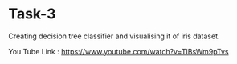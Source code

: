 # Task-3

Creating decision tree classifier and visualising it of iris dataset.

You Tube Link : https://www.youtube.com/watch?v=TlBsWm9pTvs
